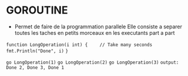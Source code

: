  # GOROUTINE 
 - Permet de faire de la programmation parallele
 Elle consiste a separer toutes les taches en petits morceaux
 en les executants part a part


``function LongOperation(i int) {``
``    // Take many seconds``
``    fmt.Println("Done", i)``
``}``

``go LongOperation(1)``
``go LongOperation(2)``
``go LongOperation(3)``
``output: Done 2, Done 3, Done 1``